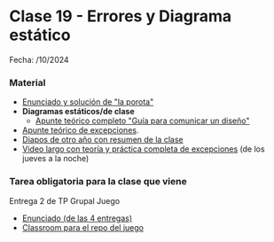 # Clase 19 - Errores y Diagrama estático

Fecha: /10/2024

### Material
- [Enunciado y solución de "la porota"]()
- **Diagramas estáticos/de clase**
  - [Apunte teórico completo "Guía para comunicar un diseño"](https://docs.google.com/document/d/1eXLlNppAX-7E2M8Xxs0MCckdn4XVEYmeQNaS_E1RqTc/edit)
- [Apunte teórico de excepciones](https://docs.google.com/document/d/1T87tmdXv_39RoE_zR7alVFK8TUl-KJYOhdoIsoVTRb4/edit?usp=drive_web).
- [Diapos de otro año con resumen de la clase](https://docs.google.com/presentation/d/1h_d6dhnqKGpd0oEl4ZXAKrm8MK-BLk3ZkX8SyEPIUJE/edit?usp=sharing)
- [Video largo con teoría y práctica completa de excepciones](https://www.youtube.com/watch?v=sRar89Drr_Q&ab_channel=ParadigmasdeProgramaci%C3%B3n-JuevesNoche) (de los jueves a la noche)

### Tarea obligatoria para la clase que viene 

Entrega 2 de TP Grupal Juego
- [Enunciado (de las 4 entregas)](https://docs.google.com/document/d/1qn8MJgSPqv1jm3EY1WcXoWhhGKLH50fT2P9Xfrl88d0/edit)
- [Classroom para el repo del juego](https://classroom.github.com/a/CJvCtxLZ)
